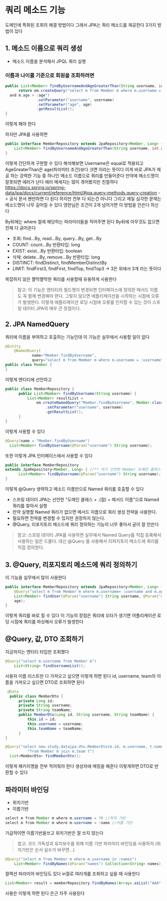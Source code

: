 # 쿼리 메소드 기능

도메인에 특화된 조회의 해결 방법이다 그래서 JPA는 쿼리 메소드를 제공한다 3가지 방법이 있다

## 1. 메소드 이름으로 쿼리 생성
- 메소드 이름을 분석해서 JPQL 쿼리 실행

### 이름과 나이를 기준으로 회원을 조회하려면
```java
public List<Member> findByUsernameAndAgeGreaterThan(String username, int age) {
      return em.createQuery("select m from Member m where m.username = :username
  and m.age > :age")
              .setParameter("username", username)
              .setParameter("age", age)
              .getResultList();
}
```
이렇게 해야 한다

하지만 JPA를 사용하면
```java
public interface MemberRepository extends JpaRepository<Member, Long> {
    List<Member> findByUsernameAndAgeGreaterThan(String username, int age);
}
```

이렇게 간단하게 구현할 수 있다 해석해보면 Username은 equal로 적용되고 AgeGreaterThan은 age(파라미터 조건)보다 크면 이라는 뜻이다 이게 바로 JPA가 제공
하는 강력한 기능 중 하나인 메소드 이름으로 쿼리를 만들어준다 만약에 메소드명이 잘못되면 에러가 난다 에러 메세지는 많이 겪어봤지만 친절하다
https://docs.spring.io/spring-data/jpa/docs/current/reference/html/#jpa.query-methods.query-creation -> 공식 문서
왠만하면 다 된다 하지만 전부 다 되는건 아니다 그리고 제일 심각한 문제는 메소드명이 너무 길어질 수 있다 영한님은 조건이 2개 넘어가면 이 방법을 안쓴다 하신다

By뒤에는 where 절에 해당하는 파라미터들을 적어주면 된다 By뒤에 아무것도 없으면 전체 다 긁어온다

- 조회: find...By, read...By, query...By, get...By
- COUNT: count...By 반환타입: long
- EXIST: exist...By 반환타입: boolean
- 삭제: delete...By, remove...By 반환타입: long
- DISTINCT: findDistinct, findMemberDistinctBy
- LIMIT: findFirst3, findFirst, findTop, findTop3 -> 3은 위에서 3개 라는 뜻이다

복잡하지 않은 짤막짤막한 쿼리를 사용할때 유용하게 사용한다


> 참고: 이 기능은 엔티티의 필드명이 변경되면 인터페이스에 정의한 메서드 이름도 꼭 함께 변경해야 한다. 그렇지 않으면 애플리케이션을 시작하는 시점에 오류가 발생한다.
> 이렇게 애플리케이션 로딩 시점에 오류를 인지할 수 있는 것이 스프링 데이터 JPA의 매우 큰 장점이다.

## 2. JPA NamedQuery
쿼리에 이름을 부여하고 호출하는 기능인데 이 기능은 실무에서 사용할 일이 없다

```java
@Entity
    @NamedQuery(
            name="Member.findByUsername",
            query="select m from Member m where m.username = :username")
public class Member {
}
```
이렇게 엔티티에 선언하고 
```java
public class MemberRepository {
      public List<Member> findByUsername(String username) {
          List<Member> resultList =
              em.createNamedQuery("Member.findByUsername", Member.class)
                  .setParameter("username", username)
                  .getResultList();
      } 
}
```
이렇게 사용할 수 있다

```java
@Query(name = "Member.findByUsername")
  List<Member> findByUsername(@Param("username") String username);
```

또한 이렇게 JPA 인터페이스에서 사용할 수 있다

```java
public interface MemberRepository
extends JpaRepository<Member, Long> { //** 여기 선언한 Member 도메인 클래스
      List<Member> findByUsername(@Param("username") String username);
}
```
이렇게 @Query 생략하고 메소드 이름만으로 Named 쿼리를 호출할 수 있다

- 스프링 데이터 JPA는 선언한 "도메인 클래스 + .(점) + 메서드 이름"으로 Named 쿼리를 찾아서 실행
- 만약 실행할 Named 쿼리가 없으면 메서드 이름으로 쿼리 생성 전략을 사용한다. 
- 필요하면 전략을 변경할 수 있지만 권장하지 않는다.
- @Query, 리포지토리 메소드에 쿼리 정의하는 기능이 너무 좋아서 굳이 잘 안쓴다

> 참고: 스프링 데이터 JPA를 사용하면 실무에서 Named Query를 직접 등록해서 사용하는 일은 드물다. 대신 @Query 를 사용해서 리파지토리 메소드에 쿼리를 직접 정의한다.

## 3. @Query, 리포지토리 메소드에 쿼리 정의하기
이 기능을 실무에서 많이 사용한다
```java
public interface MemberRepository extends JpaRepository<Member, Long> {
    @Query("select m from Member m where m.username= :username and m.age = :age")
    List<Member> findUser(@Param("username") String username, @Param("age") int
    age);
}
```
이렇게 쿼리를 바로 칠 수 있다 이 기능의 장점은 쿼리에 오타가 생기면 어플리케이션 로딩 시점에 쿼리를 파싱해서 오류가 빌셍힌다

## @Query, 값, DTO 조회하기

지금까지는 엔티티 타입만 조회했다 

```java
@Query("select m.username from Member m")
    List<String> findUsernameList();
```
사용자 이름 리스트만 다 가져오고 싶으면 이렇게 하면 된다
id, username, team의 이름을 가져오고 싶으면 DTO로 조회하면 된다

```java
 @Data
  public class MemberDto {
      private Long id;
      private String username;
      private String teamName;
      public MemberDto(Long id, String username, String teamName) {
          this.id = id;
          this.username = username;
          this.teamName = teamName;
      }
}
```

```java
@Query("select new study.datajpa.dto.MemberDto(m.id, m.username, t.name) " +
          "from Member m join m.team t")
  List<MemberDto> findMemberDto();
```
이렇게 패키지명을 전부 적어줘야 한다 생성자에 매칭을 해준다 이렇게하면 DTO로 반환할 수 있다

## 파라미터 바인딩
- 위치기반
- 이름기반

```java
select m from Member m where m.username = ?0 //위치 기반
select m from Member m where m.username = :name //이름 기반
```
가급적이면 이름기반을쓰고 위치기반은 잘 쓰지 않는다
> 참고: 코드 가독성과 유지보수를 위해 이름 기반 파라미터 바인딩을 사용하자 (위치기반은 순서 실수가 바꾸면...)

```java
@Query("select m from Member m where m.username in :names")
    List<Member> findByNames(@Param("names") Collection<String> names); //Collection 대신 List가능 하지만 상위의 Collection을 적어야 다른 애들도 받을 수 있다
```
컬렉션 파라미어 바인딩도 있다 in절로 여러개를 조회하고 싶을 때 사용한다
```java
List<Member> result = memberRepository.findByNames(Arrays.asList("AAA", "BBB"))
```
사용은 이렇게 하면 된다 은근 자주 사용된다